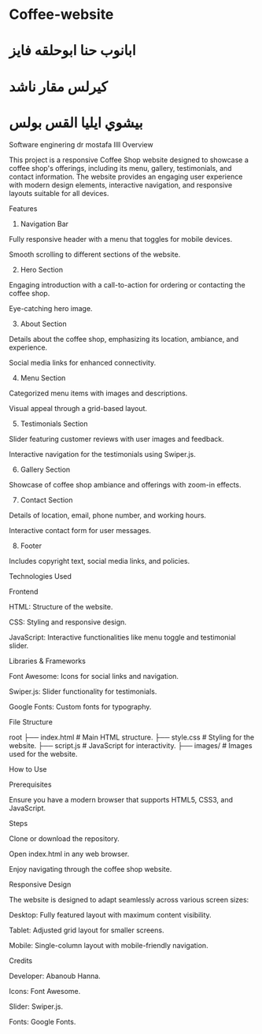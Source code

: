 # Coffee-website
# ابانوب حنا ابوحلقه فايز 
# كيرلس مقار ناشد 
# بيشوي ايليا القس بولس
Software enginering dr mostafa   llll
Overview

This project is a responsive Coffee Shop website designed to showcase a coffee shop's offerings, including its menu, gallery, testimonials, and contact information. The website provides an engaging user experience with modern design elements, interactive navigation, and responsive layouts suitable for all devices.

Features

1. Navigation Bar

Fully responsive header with a menu that toggles for mobile devices.

Smooth scrolling to different sections of the website.

2. Hero Section

Engaging introduction with a call-to-action for ordering or contacting the coffee shop.

Eye-catching hero image.

3. About Section

Details about the coffee shop, emphasizing its location, ambiance, and experience.

Social media links for enhanced connectivity.

4. Menu Section

Categorized menu items with images and descriptions.

Visual appeal through a grid-based layout.

5. Testimonials Section

Slider featuring customer reviews with user images and feedback.

Interactive navigation for the testimonials using Swiper.js.

6. Gallery Section

Showcase of coffee shop ambiance and offerings with zoom-in effects.

7. Contact Section

Details of location, email, phone number, and working hours.

Interactive contact form for user messages.

8. Footer

Includes copyright text, social media links, and policies.

Technologies Used

Frontend

HTML: Structure of the website.

CSS: Styling and responsive design.

JavaScript: Interactive functionalities like menu toggle and testimonial slider.

Libraries & Frameworks

Font Awesome: Icons for social links and navigation.

Swiper.js: Slider functionality for testimonials.

Google Fonts: Custom fonts for typography.

File Structure

root
├── index.html   # Main HTML structure.
├── style.css    # Styling for the website.
├── script.js    # JavaScript for interactivity.
├── images/      # Images used for the website.

How to Use

Prerequisites

Ensure you have a modern browser that supports HTML5, CSS3, and JavaScript.

Steps

Clone or download the repository.

Open index.html in any web browser.

Enjoy navigating through the coffee shop website.

Responsive Design

The website is designed to adapt seamlessly across various screen sizes:

Desktop: Fully featured layout with maximum content visibility.

Tablet: Adjusted grid layout for smaller screens.

Mobile: Single-column layout with mobile-friendly navigation.

Credits

Developer: Abanoub Hanna.

Icons: Font Awesome.

Slider: Swiper.js.

Fonts: Google Fonts.